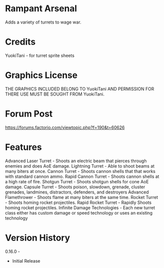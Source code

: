 # Rampant Arsenal

Adds a variety of turrets to wage war.

# Credits 

YuokiTani - for turret sprite sheets

# Graphics License

THE GRAPHICS INCLUDED BELONG TO YuokiTani AND PERMISSION FOR THERE
USE MUST BE SOUGHT FROM YuokiTani.

# Forum Post

https://forums.factorio.com/viewtopic.php?f=190&t=60626

# Features

Advanced Laser Turret - Shoots an electric beam that pierces through enemies and does AoE damage.
Lightning Turret - Able to shoot beams at many biters at once.
Cannon Turret - Shoots cannon shells that that works with standard cannon ammo.
Rapid Cannon Turret - Shoots cannon shells at a high rate of fire.
Shotgun Turret - Shoots shotgun shells for cone AoE damage.
Capsule Turret - Shoots poison, slowdown, grenade, cluster grenades, landmines, distractors, defenders, and destroyers
Advanced Flamethrower - Shoots flame at many biters at the same time.
Rocket Turret - Shoots homing rocket projectiles.
Rapid Rocket Turret - Rapidly Shoots homing rocket projectiles.
Infinite Damage Technologies - Each new turret class either has custom damage or speed technology or uses an existing technology

# Version History

0.16.0 -  
- Initial Release  
